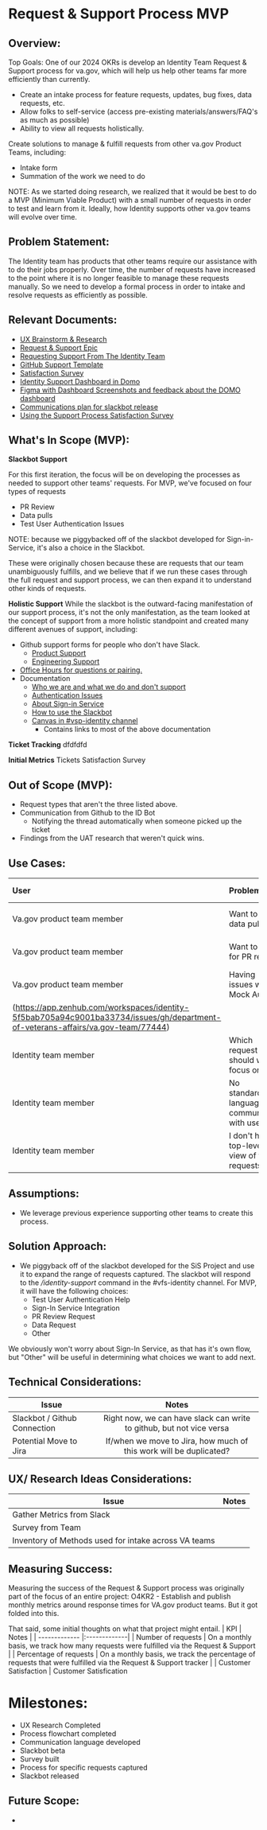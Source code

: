 # Request & Support Process MVP

## Overview: 

Top Goals:  One of our 2024 OKRs is develop an Identity Team Request & Support process for va.gov, which will help us help other teams far more efficiently than currently.

* Create an intake process for feature requests, updates, bug fixes, data requests, etc.
* Allow folks to self-service (access pre-existing materials/answers/FAQ's as much as possible)
* Ability to view all requests holistically.

Create solutions to manage & fulfill requests from other va.gov Product Teams, including:
* Intake form
* Summation of the work we need to do

NOTE: As we started doing research, we realized that it would be best to do a MVP (Minimum Viable Product) with a small number of requests in order to test and learn from it. Ideally, how Identity supports other va.gov teams will evolve over time.

## Problem Statement: 
The Identity team has products that other teams require our assistance with to do their jobs properly. Over time, the number of requests have increased to the point where it is no longer feasible to manage these requests manually. So we need to develop a formal process in order to intake and resolve requests as efficiently as possible.

## Relevant Documents:
- [UX Brainstorm & Research](https://app.mural.co/t/oddballinternal7486/m/oddballinternal7486/1706233585959/51586c97a249268a2ff9a709024dcd9df18dc6f8?sender=u8f85d3b7f2143f85bb7a9248) 
- [Request & Support Epic](https://app.zenhub.com/workspaces/identity-5f5bab705a94c9001ba33734/issues/gh/department-of-veterans-affairs/va.gov-team/74622)
- [Requesting Support From The Identity Team](https://github.com/department-of-veterans-affairs/va.gov-team/blob/master/products/identity/Support%20Documents/requesting-support-from-Identity.md)
- [GitHub Support Template](https://github.com/department-of-veterans-affairs/va.gov-team/issues/new?assignees=&labels=Identity&projects=&template=1identity-help.yaml)
- [Satisfaction Survey](https://dj540s05.optimalworkshop.com/questions/52low0ey)
- [Identity Support Dashboard in Domo](https://va-gov.domo.com/page/680596002)
- [Figma with Dashboard Screenshots and feedback about the DOMO dashboard](https://www.figma.com/board/UfSdYLDCEj8gsIJMGxf3UJ/Identity-Support-Service-GitHub-Metrics-and-Satisfaction-Survey?node-id=43-524&t=hHGltKzvpqVFaSvk-0)
- [Communications plan for slackbot release ](https://github.com/department-of-veterans-affairs/va.gov-team/blob/master/products/identity/Support%20Process/slackbot%20release%20comms%20plan.md)
- [Using the Support Process Satisfaction Survey](https://github.com/department-of-veterans-affairs/va.gov-team/blob/master/products/identity/Support%20Process/user-guide_support-satisfaction-survey.md)


## What's In Scope (MVP): 

**Slackbot Support**

For this first iteration, the focus will be on developing the processes as needed to support other teams' requests. For MVP, we've focused on four types of requests
- PR Review
- Data pulls
- Test User Authentication Issues

NOTE: because we piggybacked off of the slackbot developed for Sign-in-Service, it's also a choice in the Slackbot.

These were originally chosen because these are requests that our team unambiguously fulfills, and we believe that if we run these cases through the full request and support process, we can then expand it to understand other kinds of requests.

**Holistic Support**
While the slackbot is the outward-facing manifestation of our support process, it's not the only manifestation, as the team looked at the concept of support from a more holistic standpoint and created many different avenues of support, including:

- Github support forms for people who don't have Slack.
  - [Product Support](https://github.com/department-of-veterans-affairs/va.gov-team/blob/master/products/identity/Support%20Process/product-issue-template-example.md)
  - [Engineering Support](https://github.com/department-of-veterans-affairs/va.gov-team/blob/master/products/identity/Support%20Process/engineer-issue-template-example.md)
- [Office Hours for questions or pairing.](https://github.com/department-of-veterans-affairs/va.gov-team/blob/master/products/identity/Support%20Process/identity-office-hours.md)
- Documentation
  - [Who we are and what we do and don't support](https://github.com/department-of-veterans-affairs/va.gov-team/blob/master/products/identity/Support%20Process/identity-resources-for-authentication-support.md)
  - [Authentication Issues](https://github.com/department-of-veterans-affairs/va.gov-team/blob/master/products/identity/Troubleshooting_logging/troubleshooting_signin.md)
  - [About Sign-in Service](https://github.com/department-of-veterans-affairs/va.gov-team/tree/master/products/identity/Products/Sign-In%20Service)
  - [How to use the Slackbot](https://github.com/department-of-veterans-affairs/va.gov-team/blob/master/products/identity/Support%20Process/Identity-Slackbot-documentation.md)
  - [Canvas in #vsp-identity channel](https://dsva.slack.com/canvas/CSFV4QTKN)
    - Contains links to most of the above documentation

**Ticket Tracking**
  dfdfdfd

**Initial Metrics**
Tickets
Satisfaction Survey


## Out of Scope (MVP): 
*  Request types that aren't the three listed above.
*  Communication from Github to the ID Bot
   * Notifying the thread automatically when someone picked up the ticket
* Findings from the UAT research that weren't quick wins.
     
     

     

## Use Cases:
| User          | Problem       | Solution to their Problem |
| :------------- |:------------- | :----- |
|Va.gov product team member| Want to ask a data pull| [Slackbot form will standardize data pull request](https://app.zenhub.com/workspaces/identity-5f5bab705a94c9001ba33734/issues/gh/department-of-veterans-affairs/va.gov-team/77443)  |
|Va.gov product team member | Want to ask for PR review  | [Slackbot form will standardize PR review request](https://app.zenhub.com/workspaces/identity-5f5bab705a94c9001ba33734/issues/gh/department-of-veterans-affairs/va.gov-team/77415) | 
|Va.gov product team member  | Having issues with Mock Auth   | [Slackbot form will standardize Mock Auth issue request]
(https://app.zenhub.com/workspaces/identity-5f5bab705a94c9001ba33734/issues/gh/department-of-veterans-affairs/va.gov-team/77444) |
|Identity team member | Which request should we focus on?  | [Create a Triage/Prioritization process](https://app.zenhub.com/workspaces/identity-5f5bab705a94c9001ba33734/issues/gh/department-of-veterans-affairs/va.gov-team/77491) |
|Identity team member | No standardized language to communicate with users  | [Standardized language for each part of the process](https://app.zenhub.com/workspaces/identity-5f5bab705a94c9001ba33734/issues/gh/department-of-veterans-affairs/va.gov-team/77495) |
|Identity team member | I don't have a top-level view of the requests | [Slackbot will create tickets that will live in a tracker](https://app.zenhub.com/workspaces/identity-5f5bab705a94c9001ba33734/issues/gh/department-of-veterans-affairs/va.gov-team/74677)



## Assumptions:
* We leverage previous experience supporting other teams to create this process.

## Solution Approach: 
* We piggyback off of the slackbot developed for the SiS Project and use it to expand the range of requests captured. The slackbot will respond to the _/identity-support_ command in the #vfs-identity channel. For MVP, it will have the following choices:
  - Test User Authentication Help
  - Sign-In Service Integration
  - PR Review Request
  - Data Request
  - Other



We obviously won't worry about Sign-In Service, as that has it's own flow, but "Other" will be useful in determining what choices we want to add next.

  
## Technical Considerations:
| Issue         | Notes         | 
| ------------- |:-------------:| 
| Slackbot / Github Connection | Right now, we can have slack can write to github, but not vice versa        |
| Potential Move to Jira | If/when we move to Jira, how much of this work will be duplicated? |

## UX/ Research Ideas Considerations:
| Issue         | Notes         | 
| ------------- |:-------------:| 
| Gather Metrics from Slack  |               |
| Survey from Team  |               |
| Inventory of Methods used for intake across VA teams  |               |


## Measuring Success:
Measuring the success of the Request & Support process was originally part of the focus of an entire project: O4KR2 - Establish and publish monthly metrics around response times for VA.gov product teams. But it got folded into this.

That said, some initial thoughts on what that project might entail.
| KPI           | Notes         | 
| ------------- |:-------------| 
| Number of requests | On a monthly basis, we track how many requests were fulfilled via the Request & Support | 
| Percentage of requests | On a monthly basis, we track the percentage of requests that were fulfilled via the Request & Support tracker |
| Customer Satisfaction | Customer Satisfication



# Milestones:
* UX Research Completed
* Process flowchart completed
* Communication language developed
* Slackbot beta
* Survey built
* Process for specific requests captured
* Slackbot released
  


## Future Scope:
* 
